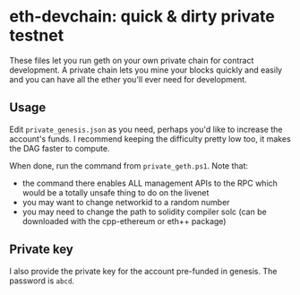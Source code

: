 # eth-devchain: quick & dirty private testnet


These files let you run geth on your own private chain for contract development.
A private chain lets you mine your blocks quickly and easily and you can have all the
ether you'll ever need for development.

## Usage

Edit `private_genesis.json` as you need, perhaps you'd like to increase the account's funds.
I recommend keeping the difficulty pretty low too, it makes the DAG faster to compute.

When done, run the command from `private_geth.ps1`. Note that:

* the command there enables ALL management APIs to the RPC which would be a totally unsafe thing to do on the livenet
* you may want to change networkid to a random number
* you may need to change the path to solidity compiler solc (can be downloaded with the cpp-ethereum or eth++ package)


## Private key
I also provide the private key for the account pre-funded in genesis. The password is `abcd`.
